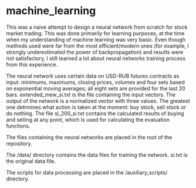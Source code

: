 # machine_learning
This was a naive attempt to design a neural network from scratch for stock market trading. This was done primarily for learning purpoces, at the time when my understanding of machine learning was very basic. Even though methods used were far from the most efficient/modern ones (for example, I strongly underestimated the power of backpropagation) and results were not satisfactory, I still learned a lot about neural networks training process from this experience.

The neural network uses certain data on USD-RUB futures contracts as input: minimums, maximums, closing prices, volumes and four sets based on exponential moving averages; all eight sets are provided for the last 20 bars. extended_mew_si.txt is the file containing the input vectors.
The output of the network is a normalized vector with three values. The greatest one detrmines what action is taken at the moment: buy stock, sell stock or do nothing. The file sl_200_si.txt contains the calculated results of buying and seliing at any point, which is used for calculating the evaluation functions.

The files containing the neural networks are placed in the root of the repository.

The /data/ directory contains the data files for training the network. si.txt is the original data file.

The scripts for data processing are placed in the /auxiliary_scripts/ directory.

